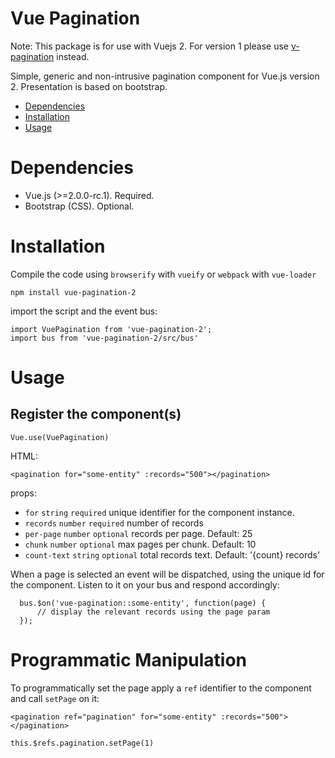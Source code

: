 # Vue Pagination

Note: This package is for use with Vuejs 2.
For version 1 please use [v-pagination](https://www.npmjs.com/package/v-pagination) instead.

Simple, generic and non-intrusive pagination component for Vue.js version 2.
Presentation is based on bootstrap.

- [Dependencies](#dependencies)
- [Installation](#installation)
- [Usage](#usage)

# Dependencies

* Vue.js (>=2.0.0-rc.1). Required.
* Bootstrap (CSS). Optional.

# Installation

Compile the code using `browserify` with `vueify` or `webpack` with `vue-loader`

    npm install vue-pagination-2

import the script and the event bus:

    import VuePagination from 'vue-pagination-2';
    import bus from 'vue-pagination-2/src/bus'

# Usage

## Register the component(s)

    Vue.use(VuePagination)

HTML:

    <pagination for="some-entity" :records="500"></pagination>

props:

* `for` `string` `required` unique identifier for the component instance.
* `records` `number` `required` number of records
* `per-page` `number` `optional` records per page. Default: 25
* `chunk` `number` `optional` max pages per chunk. Default: 10
* `count-text` `string` `optional` total records text. Default: '{count} records'

When a page is selected an event will be dispatched, using the unique id for the component.
Listen to it on your bus and respond accordingly:

      bus.$on('vue-pagination::some-entity', function(page) {
          // display the relevant records using the page param
      });

# Programmatic Manipulation

To programmatically set the page apply a `ref` identifier to the component and call `setPage` on it:

    <pagination ref="pagination" for="some-entity" :records="500"></pagination>

    this.$refs.pagination.setPage(1)
